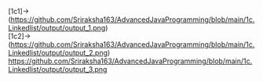 [1c1]->(https://github.com/Sriraksha163/AdvancedJavaProgramming/blob/main/1c.Linkedlist/output/output_1.png)                         
[1c2]->(https://github.com/Sriraksha163/AdvancedJavaProgramming/blob/main/1c.Linkedlist/output/output_2.png)
https://github.com/Sriraksha163/AdvancedJavaProgramming/blob/main/1c.Linkedlist/output/output_3.png
